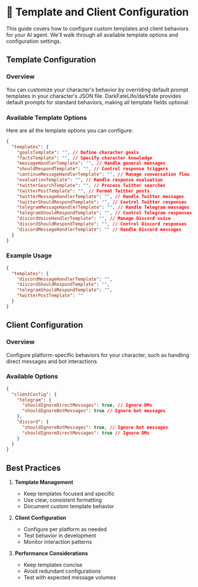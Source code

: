 # 🔧 Template and Client Configuration

This guide covers how to configure custom templates and client behaviors for your AI agent. We'll walk through all available template options and configuration settings.

## Template Configuration

### Overview

You can customize your character's behavior by overriding default prompt templates in your character's JSON file. DarkFateLife/darkfate provides default prompts for standard behaviors, making all template fields optional.

### Available Template Options

Here are all the template options you can configure:

```json
{
  "templates": {
    "goalsTemplate": "", // Define character goals
    "factsTemplate": "", // Specify character knowledge
    "messageHandlerTemplate": "", // Handle general messages
    "shouldRespondTemplate": "", // Control response triggers
    "continueMessageHandlerTemplate": "", // Manage conversation flow
    "evaluationTemplate": "", // Handle response evaluation
    "twitterSearchTemplate": "", // Process Twitter searches
    "twitterPostTemplate": "", // Format Twitter posts
    "twitterMessageHandlerTemplate": "", // Handle Twitter messages
    "twitterShouldRespondTemplate": "", // Control Twitter responses
    "telegramMessageHandlerTemplate": "", // Handle Telegram messages
    "telegramShouldRespondTemplate": "", // Control Telegram responses
    "discordVoiceHandlerTemplate": "", // Manage Discord voice
    "discordShouldRespondTemplate": "", // Control Discord responses
    "discordMessageHandlerTemplate": "" // Handle Discord messages
  }
}
```

### Example Usage

```json
{
  "templates": {
    "discordMessageHandlerTemplate": "",
    "discordShouldRespondTemplate": "",
    "telegramShouldRespondTemplate": "",
    "twitterPostTemplate": ""
  }
}
```

## Client Configuration

### Overview

Configure platform-specific behaviors for your character, such as handling direct messages and bot interactions.

### Available Options

```json
{
  "clientConfig": {
    "telegram": {
      "shouldIgnoreDirectMessages": true, // Ignore DMs
      "shouldIgnoreBotMessages": true // Ignore bot messages
    },
    "discord": {
      "shouldIgnoreBotMessages": true, // Ignore bot messages
      "shouldIgnoreDirectMessages": true // Ignore DMs
    }
  }
}
```

## Best Practices

1. **Template Management**

   - Keep templates focused and specific
   - Use clear, consistent formatting
   - Document custom template behavior

2. **Client Configuration**

   - Configure per platform as needed
   - Test behavior in development
   - Monitor interaction patterns

3. **Performance Considerations**
   - Keep templates concise
   - Avoid redundant configurations
   - Test with expected message volumes
